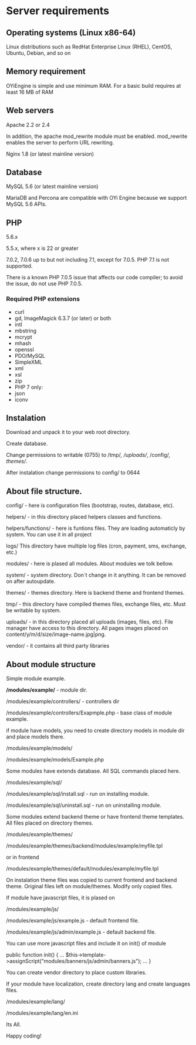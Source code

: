 # Server requirements

## Operating systems (Linux x86-64)

Linux distributions such as RedHat Enterprise Linux (RHEL), CentOS, Ubuntu, Debian, and so on

## Memory requirement

OYiEngine is simple and use minimum RAM. For a basic build requires at least 16 MB of RAM

## Web servers

Apache 2.2 or 2.4

In addition, the apache mod_rewrite module must be enabled. mod_rewrite enables the server to perform URL rewriting.

Nginx 1.8 (or latest mainline version)

## Database

MySQL 5.6 (or latest mainline version)

MariaDB and Percona are compatible with OYi Engine because we support MySQL 5.6 APIs.

## PHP

5.6.x

5.5.x, where x is 22 or greater

7.0.2, 7.0.6 up to but not including 7.1, except for 7.0.5. PHP 7.1 is not supported.

There is a known PHP 7.0.5 issue that affects our code compiler; to avoid the issue, do not use PHP 7.0.5.

### Required PHP extensions
 - curl
 - gd, ImageMagick 6.3.7 (or later) or both
 - intl
 - mbstring
 - mcrypt
 - mhash
 - openssl
 - PDO/MySQL
 - SimpleXML
-  xml
 - xsl
 - zip
 - PHP 7 only:
 - json
 - iconv

## Instalation

Download and unpack it to your web root directory.

Create database.

Change permissions to writable (0755) to /tmp/*, /uploads/*, /config/*, themes/*.

After instalation change permissions to config/ to 0644

## About file structure.

config/ - here is configuration files (bootstrap, routes, database, etc). 

helpers/ - in this directory placed helpers classes and functions. 

helpers/functions/ - here is funtions files. They are loading automaticly by system. You can use it in all project

logs/ This directory have multiple log files (cron, payment, sms, exchange, etc.)

modules/ - here is plased all modules. About modules we tolk bellow.

system/ - system directory. Don`t change in it anything. It can be removed on after autoupdate.

themes/ - themes directory. Here is backend theme and frontend themes. 

tmp/ - this directory have compiled themes files, exchange files, etc. Must be writable by system.

uploads/ - in this directory placed all uploads (images, files, etc). File manager have access to this directory. All pages images placed on content/y/m/d/size/image-name.jpg|png.

vendor/ - it contains all third party libraries


## About module structure

Simple module example.

**/modules/example/** - module dir.

/modules/example/controllers/ - controllers dir

/modules/example/controllers/Exapmple.php - base class of module example. 

if module have models, you need to create directory models in module dir and place models there.

/modules/example/models/

/modules/example/models/Example.php

Some modules have extends database. All SQL commands placed here.

/modules/example/sql/

/modules/example/sql/install.sql - run on installing module.

/modules/example/sql/uninstall.sql - run on uninstalling module.

Some modules extend backend theme or have frontend theme templates. All files placed on directory themes. 

/modules/example/themes/

/modules/example/themes/backend/modules/example/myfile.tpl

or in frontend 

/modules/example/themes/default/modules/example/myfile.tpl

On instalation theme files was copied to current frontend and backend theme. Original files left on module/themes. Modify only copied files.

If module have javascript files, it is plased on 

/modules/example/js/

/modules/example/js/example.js - default frontend file.

/modules/example/js/admin/example.js - default backend file.

You can use more javascript files and include it on init() of module

public function init()
{
    ... 
    $this->template->assignScript("modules/banners/js/admin/banners.js");
    ...
}


You can create vendor directory to place custom libraries.

If your module have localization, create directory lang and create languages files.

/modules/example/lang/

/modules/example/lang/en.ini

Its All.

Happy coding!


